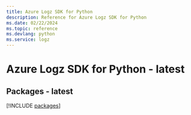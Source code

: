 ```yaml
---
title: Azure Logz SDK for Python
description: Reference for Azure Logz SDK for Python
ms.date: 02/22/2024
ms.topic: reference
ms.devlang: python
ms.service: logz
---
```

# Azure Logz SDK for Python - latest
## Packages - latest
[!INCLUDE [packages](logz-index.md)]